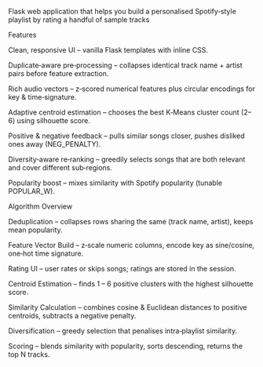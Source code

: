 Flask web application that helps you build a personalised Spotify‑style playlist
by rating a handful of sample tracks




Features

Clean, responsive UI – vanilla Flask templates with inline CSS.

Duplicate‑aware pre‑processing – collapses identical track name + artist pairs before feature extraction.

Rich audio vectors – z‑scored numerical features plus circular encodings for key & time‑signature.

Adaptive centroid estimation – chooses the best K‑Means cluster count (2–6) using silhouette score.

Positive & negative feedback – pulls similar songs closer, pushes disliked ones away (NEG_PENALTY).

Diversity‑aware re‑ranking – greedily selects songs that are both relevant and cover different sub‑regions.

Popularity boost – mixes similarity with Spotify popularity (tunable POPULAR_W).




Algorithm Overview

Deduplication – collapses rows sharing the same (track name, artist), keeps mean popularity.

Feature Vector Build – z‑scale numeric columns, encode key as sine/cosine, one‑hot time signature.

Rating UI – user rates or skips songs; ratings are stored in the session.

Centroid Estimation – finds 1 – 6 positive clusters with the highest silhouette score.

Similarity Calculation – combines cosine & Euclidean distances to positive centroids, subtracts a negative penalty.

Diversification – greedy selection that penalises intra‑playlist similarity.

Scoring – blends similarity with popularity, sorts descending, returns the top N tracks.
